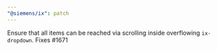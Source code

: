 ```yaml
---
"@siemens/ix": patch
---
```


Ensure that all items can be reached via scrolling inside overflowing `ix-dropdown`. Fixes #1671
